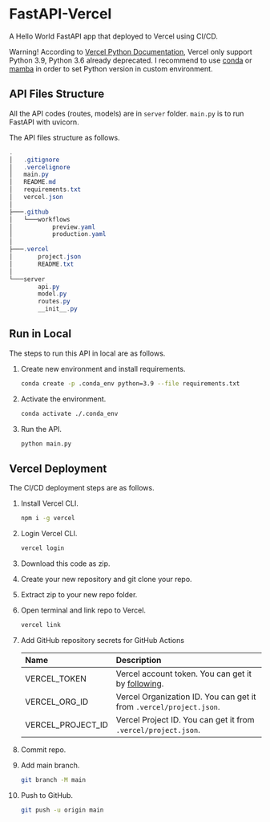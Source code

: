 # FastAPI-Vercel

A Hello World FastAPI app that deployed to Vercel using CI/CD.

Warning! According to [Vercel Python Documentation](https://vercel.com/docs/concepts/functions/serverless-functions/runtimes/python), Vercel only support Python 3.9, Python 3.6 already deprecated. I recommend to use [conda](https://docs.conda.io/en/latest/miniconda.html) or [mamba](https://mamba.readthedocs.io/en/latest/) in order to set Python version in custom environment.

## API Files Structure

All the API codes (routes, models) are in `server` folder. `main.py` is to run FastAPI with uvicorn.

The API files structure as follows.

```powershell
.
│   .gitignore
│   .vercelignore
│   main.py
│   README.md
│   requirements.txt
│   vercel.json
│
├───.github
│   └───workflows
│           preview.yaml
│           production.yaml
│
├───.vercel
│       project.json
│       README.txt
│
└───server
        api.py
        model.py
        routes.py
        __init__.py
```

## Run in Local

The steps to run this API in local are as follows.

1. Create new environment and install requirements.

   ```bash
   conda create -p .conda_env python=3.9 --file requirements.txt
   ```
2. Activate the environment.

   ```bash
   conda activate ./.conda_env
   ```
3. Run the API.

   ```bash
   python main.py
   ```

## Vercel Deployment

The CI/CD deployment steps are as follows.

1. Install Vercel CLI.

   ```bash
   npm i -g vercel
   ```
2. Login Vercel CLI.

   ```bash
   vercel login
   ```
3. Download this code as zip.
4. Create your new repository and git clone your repo.
5. Extract zip to your new repo folder.
6. Open terminal and link repo to Vercel.

   ```bash
   vercel link
   ```
7. Add GitHub repository secrets for GitHub Actions

   | Name              | Description                                                                                                                                   |
   | :---------------- | :-------------------------------------------------------------------------------------------------------------------------------------------- |
   | VERCEL_TOKEN      | Vercel account token. You can get it by [following](https://vercel.com/guides/how-do-i-use-a-vercel-api-access-token#creating-an-access-token). |
   | VERCEL_ORG_ID     | Vercel Organization ID. You can get it from `.vercel/project.json`.                                                                         |
   | VERCEL_PROJECT_ID | Vercel Project ID. You can get it from `.vercel/project.json`.                                                                             |
8. Commit repo.
9. Add main branch.

   ```bash
   git branch -M main
   ```
10. Push to GitHub.

    ```bash
    git push -u origin main
    ```
